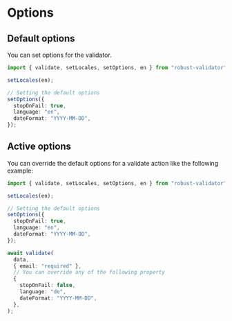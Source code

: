 # Options

## Default options

You can set options for the validator.

```ts
import { validate, setLocales, setOptions, en } from "robust-validator";

setLocales(en);

// Setting the default options
setOptions({
  stopOnFail: true,
  language: "en",
  dateFormat: "YYYY-MM-DD",
});
```

## Active options

You can override the default options for a validate action like the following example:

```ts
import { validate, setLocales, setOptions, en } from "robust-validator";

setLocales(en);

// Setting the default options
setOptions({
  stopOnFail: true,
  language: "en",
  dateFormat: "YYYY-MM-DD",
});

await validate(
  data,
  { email: "required" },
  // You can override any of the following property
  {
    stopOnFail: false,
    language: "de",
    dateFormat: "YYYY-MM-DD",
  },
);
```
